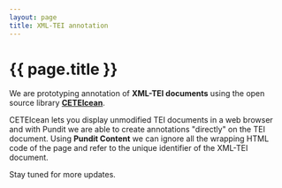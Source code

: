 ```yaml
---
layout: page
title: XML-TEI annotation
---
```


# {{ page.title }}

We are prototyping annotation of **XML-TEI documents** using the open source library [**CETEIcean**](https://github.com/TEIC/CETEIcean).

CETEIcean lets you display unmodified TEI documents in a web browser and with Pundit we are able to create annotations "directly" on the TEI document. Using **Pundit Content** we can ignore all the wrapping HTML code of the page and refer to the unique identifier of the XML-TEI document.

Stay tuned for more updates.